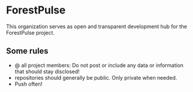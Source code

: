 # ForestPulse

This organization serves as open and transparent development hub for the ForestPulse project.

## Some rules

- @ all project members: Do not post or include any data or information that should stay disclosed!
- repositories should generally be public. Only private when needed.
- Push often!
